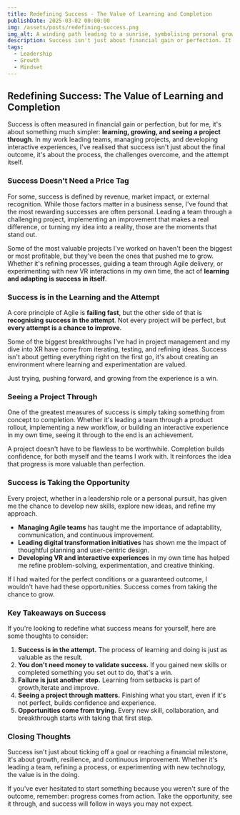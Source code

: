 ```yaml
---
title: Redefining Success - The Value of Learning and Completion  
publishDate: 2025-03-02 00:00:00  
img: /assets/posts/redefining-success.png  
img_alt: A winding path leading to a sunrise, symbolising personal growth and achievement.  
description: Success isn't just about financial gain or perfection. It's about learning, growing, and seeing a project through.
tags:  
  - Leadership  
  - Growth  
  - Mindset 
---
```


## Redefining Success: The Value of Learning and Completion

Success is often measured in financial gain or perfection, but for me, it's about something much simpler: **learning, growing, and seeing a project through**. In my work leading teams, managing projects, and developing interactive experiences, I've realised that success isn't just about the final outcome, it's about the process, the challenges overcome, and the attempt itself.

### Success Doesn't Need a Price Tag  

For some, success is defined by revenue, market impact, or external recognition. While those factors matter in a business sense, I've found that the most rewarding successes are often personal. Leading a team through a challenging project, implementing an improvement that makes a real difference, or turning my idea into a reality, those are the moments that stand out.

Some of the most valuable projects I've worked on haven't been the biggest or most profitable, but they've been the ones that pushed me to grow. Whether it's refining processes, guiding a team through Agile delivery, or experimenting with new VR interactions in my own time, the act of **learning and adapting is success in itself**.

### Success is in the Learning and the Attempt 

A core principle of Agile is **failing fast**, but the other side of that is **recognising success in the attempt**. Not every project will be perfect, but **every attempt is a chance to improve**.  

Some of the biggest breakthroughs I've had in project management and my dive into XR have come from iterating, testing, and refining ideas. Success isn't about getting everything right on the first go, it's about creating an environment where learning and experimentation are valued.

Just trying, pushing forward, and growing from the experience is a win.

### Seeing a Project Through  

One of the greatest measures of success is simply taking something from concept to completion. Whether it's leading a team through a product rollout, implementing a new workflow, or building an interactive experience in my own time, seeing it through to the end is an achievement.

A project doesn't have to be flawless to be worthwhile. Completion builds confidence, for both myself and the teams I work with. It reinforces the idea that progress is more valuable than perfection.

### Success is Taking the Opportunity  

Every project, whether in a leadership role or a personal pursuit, has given me the chance to develop new skills, explore new ideas, and refine my approach.

- **Managing Agile teams** has taught me the importance of adaptability, communication, and continuous improvement.
- **Leading digital transformation initiatives** has shown me the impact of thoughtful planning and user-centric design.
- **Developing VR and interactive experiences** in my own time has helped me refine problem-solving, experimentation, and creative thinking.

If I had waited for the perfect conditions or a guaranteed outcome, I wouldn't have had these opportunities. Success comes from taking the chance to grow.

### Key Takeaways on Success  

If you're looking to redefine what success means for yourself, here are some thoughts to consider:

1. **Success is in the attempt.** The process of learning and doing is just as valuable as the result.
2. **You don't need money to validate success.** If you gained new skills or completed something you set out to do, that's a win.
3. **Failure is just another step.** Learning from setbacks is part of growth,iterate and improve.
4. **Seeing a project through matters.** Finishing what you start, even if it's not perfect, builds confidence and experience.
5. **Opportunities come from trying.** Every new skill, collaboration, and breakthrough starts with taking that first step.

### Closing Thoughts  

Success isn't just about ticking off a goal or reaching a financial milestone, it's about growth, resilience, and continuous improvement. Whether it's leading a team, refining a process, or experimenting with new technology, the value is in the doing.

If you've ever hesitated to start something because you weren't sure of the outcome, remember: progress comes from action. Take the opportunity, see it through, and success will follow in ways you may not expect.

